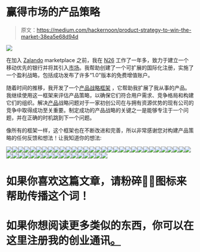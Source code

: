 # 赢得市场的产品策略

> 原文：<https://medium.com/hackernoon/product-strategy-to-win-the-market-38ea5e68d94d>

![](img/0f34db3cde47a23ffd2dfc3b799fa5a0.png)

在加入 [Zalando](https://zalando.com) marketplace 之前，我在 [N26](http://n26.com/) 工作了一年多，致力于建立一个移动优先的银行并将其引入[市场](https://hackernoon.com/tagged/market)。我帮助创建了一个可扩展的国际化注册，实施了一个盈利战略，包括成功发布了许多“1.0”版本的免费增值账户。

随着时间的推移，我开发了一个[产品战略框架](https://www.slideshare.net/EnzoAvigo/product-strategy-to-win-the-market-113161308) ，它帮助我扩展了我从事的产品。我继续使用这一框架来评估产品策略，以确保它们符合用户需求、竞争格局和构建它们的组织。解决[产品](https://hackernoon.com/tagged/product)战略问题对于一家初创公司在与拥有资源优势的现有公司的竞争中取得成功至关重要。制定成功的产品战略的关键之一是能够专注于一个问题，并在正确的时机跳到下一个问题。

像所有的框架一样，这个框架也在不断改进和完善，所以非常感谢您对构建产品策略的任何反馈和想法！让我知道你的想法:

![](img/78f1ba87507e668015840cf27daa63d5.png)![](img/7eb9bc6e655da34d3d826f5fbcbf9642.png)![](img/3782edbbef1ce04d472255608b17e13a.png)![](img/348f92fa5956c2f49e19d7d45926ede9.png)![](img/9bb89fec540c14e4730c936561f7268c.png)![](img/289bed60999af34761dd959a3291d9ff.png)![](img/36d8bd305a465838181cbd8e04ae660f.png)![](img/333e82a233e8c2ded784459b43270575.png)![](img/e3c76cc79c9e128fcd35cb9cc71977b7.png)![](img/4c80b0e4e92ede7db9f1a69dd54ed35b.png)![](img/3dc84b9d68a7383438f4e88777f5a63a.png)![](img/55b2cba677842d7573075f3d0afd639d.png)![](img/6fc8fce6978d9604957944816fe486c7.png)![](img/ef8800bc95a731fa25b8178d5092dc85.png)![](img/60e821622a66756c71b1dbeb51b17bc7.png)![](img/929a23bb155ec2a6d33f97048b887424.png)![](img/ede921bde8096e00b8a756541ab85b73.png)![](img/2db722289c97d43b2f2d9d4aae0e2f81.png)![](img/cf2ec64b5381896c898d7bad1c443c11.png)![](img/2c0d98cf44044dce4f38fc16eb33bbca.png)![](img/c51f837ee222fe43e093e8e028ac56c9.png)![](img/a5955cd5cbd3ba679dba510a151ba949.png)![](img/afc1d7ac28a85adb9636708fe8cea015.png)![](img/4eb3a3f2a12e322099ae97b252b4ceb3.png)![](img/55184888b449c44b3d02975b26153874.png)![](img/1ee1b711c429218a077fd7a066844b5b.png)![](img/bf727d0f99c4ab73f23b134c2808a205.png)![](img/7566d2275c9cb2e6d506dc92772a6228.png)![](img/34165fae950b85cf69835dfca0102cee.png)![](img/bf17aa686369741756289a83cff7d784.png)![](img/a75c1351977ace6aefa312c912991521.png)![](img/4707a9063c04f6f5f2a453821d0f8c40.png)![](img/8d46d1cd6ed85966433892853450696c.png)![](img/0e0f6b6f7e02bc364492154b39e20d43.png)![](img/b6af01d3607607fb66d1e35cfc4cbfb4.png)![](img/23abbd605c82571e66681824c1bdfdc8.png)![](img/5dc7623531cf8a26e36552835c525e24.png)![](img/a012507b2817a94ee93fa105c01e6bb4.png)![](img/52e08111b7ed2cf10fae94fcc9a635e8.png)![](img/a479378af714450c139478751fc13e97.png)![](img/194498db627ad765c57bfe67e2a76f53.png)![](img/4bb92ab41ebc629ba6818de9dcdb67a8.png)![](img/1bdad06eeb33fd1c67486eb380728bf2.png)![](img/29cb7b78e8ecb5d0bed7fbb02a533e7d.png)![](img/5a227d2144ce5fe209b1488c7271f797.png)![](img/279308fb4ec8af7b8f61fb8ea28ccc9a.png)![](img/2ff9ba431bdf0eb9a626cdadfb9b1b33.png)![](img/f82c9bd3257152eaf901c7205cf7fd16.png)

# 如果你喜欢这篇文章，请粉碎👏🏻图标来帮助传播这个词！

# 如果你想阅读更多类似的东西，你可以在这里注册我的创业通讯[。](http://eepurl.com/b5hbhf)